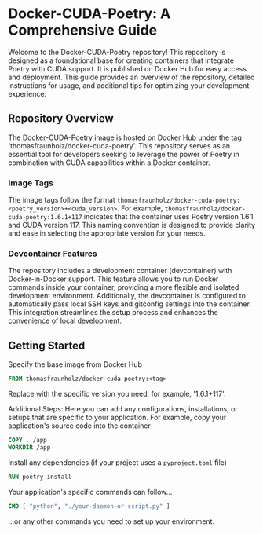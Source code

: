 # Docker-CUDA-Poetry: A Comprehensive Guide

Welcome to the Docker-CUDA-Poetry repository! This repository is designed as a foundational base for creating containers that integrate Poetry with CUDA support. It is published on Docker Hub for easy access and deployment. This guide provides an overview of the repository, detailed instructions for usage, and additional tips for optimizing your development experience.

## Repository Overview

The Docker-CUDA-Poetry image is hosted on Docker Hub under the tag 'thomasfraunholz/docker-cuda-poetry'. This repository serves as an essential tool for developers seeking to leverage the power of Poetry in combination with CUDA capabilities within a Docker container.

### Image Tags

The image tags follow the format `thomasfraunholz/docker-cuda-poetry:<poetry_version>+<cuda_version>`. For example, `thomasfraunholz/docker-cuda-poetry:1.6.1+117` indicates that the container uses Poetry version 1.6.1 and CUDA version 117. This naming convention is designed to provide clarity and ease in selecting the appropriate version for your needs.

### Devcontainer Features

The repository includes a development container (devcontainer) with Docker-in-Docker support. This feature allows you to run Docker commands inside your container, providing a more flexible and isolated development environment. Additionally, the devcontainer is configured to automatically pass local SSH keys and gitconfig settings into the container. This integration streamlines the setup process and enhances the convenience of local development.

## Getting Started


Specify the base image from Docker Hub
```Dockerfile
FROM thomasfraunholz/docker-cuda-poetry:<tag>
```

Replace <tag> with the specific version you need, for example, '1.6.1+117'.

Additional Steps: Here you can add any configurations, installations, or setups that are specific to your application. For example, copy your application's source code into the container
```Dockerfile
COPY . /app
WORKDIR /app
```
Install any dependencies (if your project uses a `pyproject.toml` file)
```Dockerfile
RUN poetry install
```
Your application's specific commands can follow...

```Dockerfile
CMD [ "python", "./your-daemon-or-script.py" ]
```
...or any other commands you need to set up your environment.
